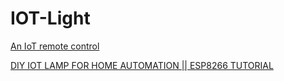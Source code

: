 # IOT-Light

[An IoT remote control](https://developer.artik.cloud/documentation/tutorials/an-iot-remote-control.html)

[DIY IOT LAMP FOR HOME AUTOMATION || ESP8266 TUTORIAL](https://www.instructables.com/id/DIY-IoT-Lamp-for-Home-Automation-ESP8266-Tutorial/)



